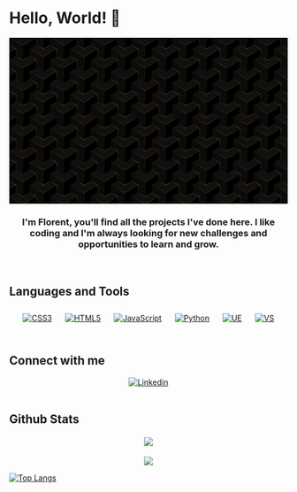 # Hello, World! 👋  
<div align="center">
<img src="https://github.com/Majestic-MJ12/Majestic-MJ12/blob/main/Geometric-1280x790.png" align="center" height="300" width="1200" />
</div>  
  
### <div align="center">I'm Florent, you'll find all the projects I've done here. I like coding and I'm always looking for new challenges and opportunities to learn and grow.</div>  
  
<br/>  

## Languages and Tools  
<div align="center">  
<a href="https://www.w3schools.com/css/" target="_blank"><img style="margin: 10px" src="https://img.shields.io/badge/CSS-239120?&style=for-the-badge&logo=css3&logoColor=white" alt="CSS3" height="55" /></a>  
<a href="https://en.wikipedia.org/wiki/HTML5" target="_blank"><img style="margin: 10px" src="https://img.shields.io/badge/HTML-239120?style=for-the-badge&logo=html5&logoColor=white" alt="HTML5" height="55" /></a>  
<a href="https://www.javascript.com/" target="_blank"><img style="margin: 10px" src="https://img.shields.io/badge/JavaScript-F7DF1E?style=for-the-badge&logo=javascript&logoColor=black" alt="JavaScript" height="55" /></a>  
<a href="https://www.python.org/" target="_blank"><img style="margin: 10px" src="https://img.shields.io/badge/Python-14354C?style=for-the-badge&logo=python&logoColor=white" alt="Python" height="55" /></a>  
<a href="https://www.unrealengine.com/en-US/" target="_blank"><img style="margin: 10px" src="https://media.graphassets.com/qiFQiyH6TiuMdOIA5yZJ" alt="UE" height="55" /></a>  
<a href="https://visualstudio.microsoft.com/fr/" target="_blank"><img style="margin: 10px" src="https://img.shields.io/badge/Visual_Studio-5C2D91?style=for-the-badge&logo=visual%20studio&logoColor=white" alt="VS" height="55" /></a>  
</div>  

</td></tr></table>  
<br/>  

## Connect with me  
<div align="center">
<a href="https://www.linkedin.com/in/florent-spring/" target="_blank"><img src="https://img.shields.io/badge/LinkedIn-0077B5?style" alt="Linkedin" height="55" /></a>
</a>  
</div>  
  
<br/>  

## Github Stats  
<div align="center"><img src="https://github-readme-stats.vercel.app/api?username=Majestic-MJ12&show_icons=true&count_private=true&hide_border=true" align="center" /></div>  
<br/>  
<div align="center">
<img src="https://komarev.com/ghpvc/?username=Majestic-MJ12&&style=flat-square" align="center" />
</div>  

[![Top Langs](https://github-readme-stats.vercel.app/api/top-langs/?username=yushi1007&layout=compact)](https://github.com/Majestic-MJ12)
